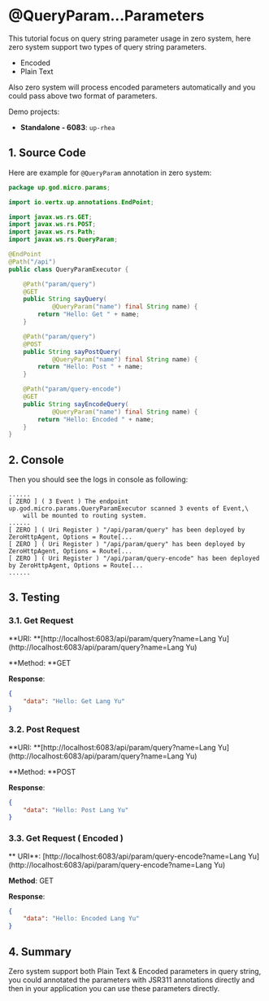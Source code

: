 # @QueryParam...Parameters

This tutorial focus on query string parameter usage in zero system, here zero system support two types of query string
parameters.

* Encoded
* Plain Text

Also zero system will process encoded parameters automatically and you could pass above two format of parameters.

Demo projects:

* **Standalone - 6083**: `up-rhea`

## 1. Source Code

Here are example for `@QueryParam` annotation in zero system:

```java
package up.god.micro.params;

import io.vertx.up.annotations.EndPoint;

import javax.ws.rs.GET;
import javax.ws.rs.POST;
import javax.ws.rs.Path;
import javax.ws.rs.QueryParam;

@EndPoint
@Path("/api")
public class QueryParamExecutor {

    @Path("param/query")
    @GET
    public String sayQuery(
            @QueryParam("name") final String name) {
        return "Hello: Get " + name;
    }

    @Path("param/query")
    @POST
    public String sayPostQuery(
            @QueryParam("name") final String name) {
        return "Hello: Post " + name;
    }

    @Path("param/query-encode")
    @GET
    public String sayEncodeQuery(
            @QueryParam("name") final String name) {
        return "Hello: Encoded " + name;
    }
}
```

## 2. Console

Then you should see the logs in console as following:

```shell
......
[ ZERO ] ( 3 Event ) The endpoint up.god.micro.params.QueryParamExecutor scanned 3 events of Event,\
    will be mounted to routing system.
......
[ ZERO ] ( Uri Register ) "/api/param/query" has been deployed by ZeroHttpAgent, Options = Route[...
[ ZERO ] ( Uri Register ) "/api/param/query" has been deployed by ZeroHttpAgent, Options = Route[...
[ ZERO ] ( Uri Register ) "/api/param/query-encode" has been deployed by ZeroHttpAgent, Options = Route[...
......
```

## 3. Testing

### 3.1. Get Request

**URI: **[http://localhost:6083/api/param/query?name=Lang Yu](http://localhost:6083/api/param/query?name=Lang Yu)

**Method: **GET

**Response**:

```json
{
    "data": "Hello: Get Lang Yu"
}
```

### 3.2. Post Request

**URI: **[http://localhost:6083/api/param/query?name=Lang Yu](http://localhost:6083/api/param/query?name=Lang Yu)

**Method: **POST

**Response**:

```json
{
    "data": "Hello: Post Lang Yu"
}
```

### 3.3. Get Request \( Encoded \)

**
URI**: [http://localhost:6083/api/param/query-encode?name=Lang Yu](http://localhost:6083/api/param/query-encode?name=Lang
Yu)

**Method**: GET

**Response**:

```json
{
    "data": "Hello: Encoded Lang Yu"
}
```

## 4. Summary

Zero system support both Plain Text & Encoded parameters in query string, you could annotated the parameters with JSR311
annotations directly and then in your application you can use these parameters directly.

